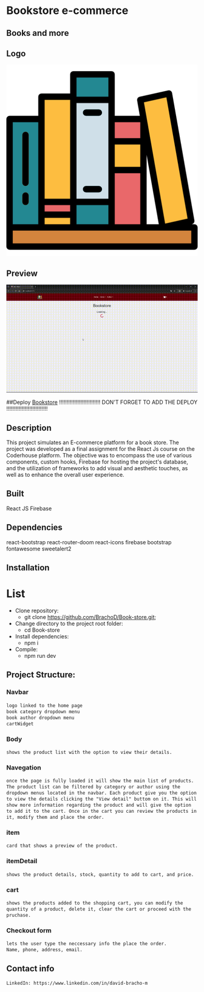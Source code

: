 # Bookstore e-commerce
## Books and more

## Logo

![image](/src/assets/logo-books.png)

## Preview

![image](/src/assets/bookstore.gif)

##Deploy
[Bookstore](https://www.google.com)
!!!!!!!!!!!!!!!!!!!!!!!!!!!
DON'T FORGET TO ADD THE DEPLOY
!!!!!!!!!!!!!!!!!!!!!!!!!!!

## Description
This project simulates an E-commerce platform for a book store. The project was developed as a final assignment for the React Js course on the Coderhouse platform. The objective was to encompass the use of various components, custom hooks, Firebase for hosting the project's database, and the utilization of frameworks to add visual and aesthetic touches, as well as to enhance the overall user experience.

## Built
React JS
Firebase

## Dependencies
react-bootstrap
react-router-doom
react-icons
firebase
bootstrap
fontawesome
sweetalert2

## Installation

# List
* Clone repository:
    * git clone https://github.com/BrachoD/Book-store.git;
* Change directory to the project root folder:
    * cd Book-store
* Install dependencies:
    * npm i
* Compile:
    * npm run dev

## Project Structure:

### Navbar
    logo linked to the home page
    book category dropdown menu
    book author dropdown menu
    cartWidget

### Body
    shows the product list with the option to view their details.

### Navegation
    once the page is fully loaded it will show the main list of products. The product list can be filtered by category or author using the dropdown menus located in the navbar. Each product give you the option to view the details clicking the "View detail" buttom on it. This will show more information regarding the product and will give the option to add it to the cart. Once in the cart you can review the products in it, modify them and place the order.

### item
    card that shows a preview of the product.

### itemDetail
    shows the product details, stock, quantity to add to cart, and price.

### cart
    shows the products added to the shopping cart, you can modify the quantity of a product, delete it, clear the cart or proceed with the pruchase.

### Checkout form
    lets the user type the neccessary info the place the order.
    Name, phone, address, email.

## Contact info
    LinkedIn: https://www.linkedin.com/in/david-bracho-m